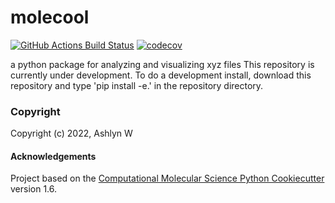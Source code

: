 molecool
==============================
[//]: # (Badges)
[![GitHub Actions Build Status](https://github.com/REPLACE_WITH_OWNER_ACCOUNT/molecool/workflows/CI/badge.svg)](https://github.com/REPLACE_WITH_OWNER_ACCOUNT/molecool/actions?query=workflow%3ACI)
[![codecov](https://codecov.io/gh/REPLACE_WITH_OWNER_ACCOUNT/molecool/branch/master/graph/badge.svg)](https://codecov.io/gh/REPLACE_WITH_OWNER_ACCOUNT/molecool/branch/master)


a python package for analyzing and visualizing xyz files
This repository is currently under development. To do a development install, download this repository and type 'pip install -e.' in the repository directory.

### Copyright

Copyright (c) 2022, Ashlyn W


#### Acknowledgements
 
Project based on the 
[Computational Molecular Science Python Cookiecutter](https://github.com/molssi/cookiecutter-cms) version 1.6.

